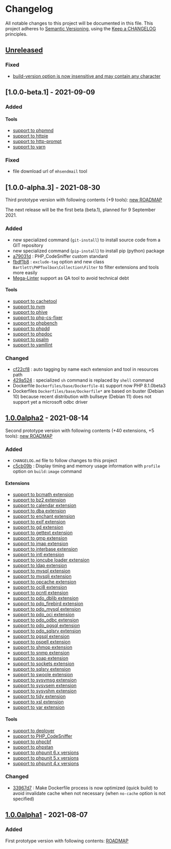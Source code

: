 <!-- markdownlint-disable MD013 MD024 -->
# Changelog

All notable changes to this project will be documented in this file.
This project adheres to [Semantic Versioning](http://semver.org/),
using the [Keep a CHANGELOG](http://keepachangelog.com) principles.

## [Unreleased]

### Fixed

- [build-version option is now insensitive and may contain any character](https://github.com/llaville/docker-php-toolbox/commit/544a7998ca3db6cc9ff6f7167c6d8fb894de2108)

## [1.0.0-beta.1] - 2021-09-09

### Added

#### Tools

- [support to phpmnd](https://github.com/llaville/docker-php-toolbox/commit/25d71938a408d9cb7291b6176e1b6278d2cf243c)
- [support to httpie](https://github.com/llaville/docker-php-toolbox/commit/5d62927793d0289ee2188535df4fd9efec28fab9)
- [support to http-prompt](https://github.com/llaville/docker-php-toolbox/commit/cd3f67b8d365d48d9bbe32456701d805fb4fe785)
- [support to yarn](https://github.com/llaville/docker-php-toolbox/commit/6b72a1841f72677b5e8b8cb848dccd3c594be833)

### Fixed

- file download url of `mhsendmail` tool

## [1.0.0-alpha.3] - 2021-08-30

Third prototype version with following contents (+9 tools):
[new ROADMAP](https://github.com/llaville/docker-php-toolbox/blob/c4707a0ec259b856445c89fb5404efb16275a624/ROADMAP.md)

The next release will be the first beta (beta.1), planned for 9 September 2021.

### Added

- new specialized command (`git-install`) to install source code from a GIT repository
- new specialized command (`pip-install`) to install pip (python) package
- [a79031d](https://github.com/llaville/docker-php-toolbox/commit/a79031d99ba29987335e7aa528a994bae92f06c6)
: PHP_CodeSniffer custom standard
- [fbdf1b8](https://github.com/llaville/docker-php-toolbox/commit/fbdf1b8131c794423b3166d1bbbc48f3c2dd1025)
: `exclude-tag` option and new class `Bartlett\PHPToolbox\Collection\Filter` to filter extensions and tools more easily
- [Mega-Linter](https://github.com/nvuillam/mega-linter) support as QA tool to avoid technical debt

#### Tools

- [support to cachetool](https://github.com/llaville/docker-php-toolbox/commit/0e610c0565dc68838522bdd05222f8135e1d8d12)
- [support to nvm](https://github.com/llaville/docker-php-toolbox/commit/c4707a0ec259b856445c89fb5404efb16275a624)
- [support to phive](https://github.com/llaville/docker-php-toolbox/commit/a659bedb11b119096d22b7ca5d8278b78c56257b)
- [support to php-cs-fixer](https://github.com/llaville/docker-php-toolbox/commit/bf1f35529f0cf8490864e421ea805e9371d9d7cb)
- [support to phpbench](https://github.com/llaville/docker-php-toolbox/commit/bc9497f8bcf08bb402c391c6f9dcf9e61c9185f3)
- [support to phpdd](https://github.com/llaville/docker-php-toolbox/commit/916f0df46a6d6c893b08b29682e9cfabe916095c)
- [support to phpdoc](https://github.com/llaville/docker-php-toolbox/commit/9bfa83d472182c83b3f54d6eeda03bd169a235f5)
- [support to psalm](https://github.com/llaville/docker-php-toolbox/commit/6476c7d863ae59aedd743a15aa16305c754eb074)
- [support to yamllint](https://github.com/llaville/docker-php-toolbox/commit/320aec8ea05bf79e7aaf9ee6d77a513266ec4dbf)

### Changed

- [cf22cf8](https://github.com/llaville/docker-php-toolbox/commit/cf22cf805c953b626e685cd65d26af3f3df50d33) : auto tagging by name each extension and tool in resources path
- [429a524](https://github.com/llaville/docker-php-toolbox/commit/429a524a80b6f6b9197cdad51df84ba9abfac5a0) : specialized `sh` command is replaced by `shell` command
- Dockerfile `Dockerfiles/base/Dockerfile-81` support now PHP 8.1.0beta3
- Dockerfiles `Dockerfiles/base/Dockerfile*` are based on buster (Debian 10)
because recent distribution with bullseye (Debian 11) does not support yet a microsoft odbc driver

## [1.0.0alpha2] - 2021-08-14

Second prototype version with following contents (+40 extensions, +5 tools):
[new ROADMAP](https://github.com/llaville/docker-php-toolbox/blob/3d4408aab3ff0af7e6f9b9d0fce7b1261d5ae103/ROADMAP.md)

### Added

- `CHANGELOG.md` file to follow changes to this project
- [c5cb09b](https://github.com/llaville/docker-php-toolbox/commit/c5cb09b87455c0c36644fa11afd2703375d1f2d6)
: Display timing and memory usage information with `profile` option on `build:image` command

#### Extensions

- [support to bcmath extension](https://github.com/llaville/docker-php-toolbox/commit/c814392e5705b1752bd4de0ee144ed30948a3942)
- [support to bz2 extension](https://github.com/llaville/docker-php-toolbox/commit/0c39ea2c42145769f8c98530306424827fcae963)
- [support to calendar extension](https://github.com/llaville/docker-php-toolbox/commit/0dda6731d51bdee701abdc1cb1c728a500475797)
- [support to dba extension](https://github.com/llaville/docker-php-toolbox/commit/3ca4ff3fcdd7e530683f99e0ea70abdbf6377454)
- [support to enchant extension](https://github.com/llaville/docker-php-toolbox/commit/08cc72fb842793545b361393b790fc807ef4a7f1)
- [support to exif extension](https://github.com/llaville/docker-php-toolbox/commit/feb2f56f14ef92ab80df98ac1a1672b9903b9886)
- [support to gd extension](https://github.com/llaville/docker-php-toolbox/commit/ccdb47f2bc93894533ed19568766fd5d8297d73f)
- [support to gettext extension](https://github.com/llaville/docker-php-toolbox/commit/15681c13f8ec7624d7eae2e1034f1fac48bd3271)
- [support to gmp extension](https://github.com/llaville/docker-php-toolbox/commit/5bcabe41013aa521e977cadb7d7ca0017c2357bd)
- [support to imap extension](https://github.com/llaville/docker-php-toolbox/commit/11af2ddfa32428cb802a18456aed989d02913977)
- [support to interbase extension](https://github.com/llaville/docker-php-toolbox/commit/d069ee6ec39b79c1f55802f32d10657d61c6a549)
- [support to intl extension](https://github.com/llaville/docker-php-toolbox/commit/a28bdcc433721644e03ccc3e2539084a8387be44)
- [support to ioncube loader extension](https://github.com/llaville/docker-php-toolbox/commit/3cce17a027e756eff2f8112d2c62405e93a13a46)
- [support to ldap extension](https://github.com/llaville/docker-php-toolbox/commit/a7e29aea923f1d10997dda9a35af9c1df47e1beb)
- [support to mysql extension](https://github.com/llaville/docker-php-toolbox/commit/dd62b7b4bad860485f948f50e0191c983f900dcb)
- [support to mysqli extension](https://github.com/llaville/docker-php-toolbox/commit/6b0951838825a4f9aaf96c47e0e907a88f2d0957)
- [support to opcache extension](https://github.com/llaville/docker-php-toolbox/commit/fe201b07e0d5e0a3a7dfa00795ed8e2ccc831e14)
- [support to oci8 extension](https://github.com/llaville/docker-php-toolbox/commit/b0cb3b589ec018c5e5aee29dc79ea2dd27fbd495)
- [support to pcntl extension](https://github.com/llaville/docker-php-toolbox/commit/749dc055c6a12c25924f70f1f24d9bbea6a2e58d)
- [support to pdo_dblib extension](https://github.com/llaville/docker-php-toolbox/commit/c94d04dd07f6d040ab42ced9a79d605f084391b1)
- [support to pdo_firebird extension](https://github.com/llaville/docker-php-toolbox/commit/89798a4096a8d3fe3b14142af93710232dbdc855)
- [support to pdo_mysql extension](https://github.com/llaville/docker-php-toolbox/commit/2ade6d6967ee730d66216376bd17a4a542c3345f)
- [support to pdo_oci extension](https://github.com/llaville/docker-php-toolbox/commit/8c9c7041fa4c9f2424ddc6a751321b80f00cb0ee)
- [support to pdo_odbc extension](https://github.com/llaville/docker-php-toolbox/commit/6eb20ce38b9b0517b14e7b354d187d9a72973a62)
- [support to pdo_pgsql extension](https://github.com/llaville/docker-php-toolbox/commit/4186c068f38b944d987e28e5c47172b08acc0f9f)
- [support to pdo_sqlsrv extension](https://github.com/llaville/docker-php-toolbox/commit/2b8c260577cd2b8cb039039610e3e0a1bcaad688)
- [support to pgsql extension](https://github.com/llaville/docker-php-toolbox/commit/37c4322af7b616f5c57989967df97fb3db78af7a)
- [support to pspell extension](https://github.com/llaville/docker-php-toolbox/commit/7647a0c51a6b6a0f6d893ee964a67a2688f14e28)
- [support to shmop extension](https://github.com/llaville/docker-php-toolbox/commit/4fd57819890bdff8176d2cdc5a2aef25114cbe67)
- [support to snmp extension](https://github.com/llaville/docker-php-toolbox/commit/89337e5003daba0a764f9dc7005170d7c4d82881)
- [support to soap extension](https://github.com/llaville/docker-php-toolbox/commit/23ca24007d3d400c6393a55b563b458c4400f34f)
- [support to sockets extension](https://github.com/llaville/docker-php-toolbox/commit/646f6679ed10540cc17be3536ce27d17f14db3fd)
- [support to sqlsrv extension](https://github.com/llaville/docker-php-toolbox/commit/21493a320c2ee8babe45b5ea8158ff81980eb2e3)
- [support to swoole extension](https://github.com/llaville/docker-php-toolbox/commit/01bff22e85001f6a4db6b03ec63bddfe3e4a7a50)
- [support to sysvmsg extension](https://github.com/llaville/docker-php-toolbox/commit/f132a7d878393c6518885600c3d007ba941cece8)
- [support to sysvsem extension](https://github.com/llaville/docker-php-toolbox/commit/7a0b9c5f843e87e821c74d901f91f9e3fcfa7567)
- [support to sysvshm extension](https://github.com/llaville/docker-php-toolbox/commit/941512599af71b58ed94a72f67ba32d82333174b)
- [support to tidy extension](https://github.com/llaville/docker-php-toolbox/commit/4cb31324cb640b8d3900525790dabfc9125cf0fa)
- [support to xsl extension](https://github.com/llaville/docker-php-toolbox/commit/c2aa2f87b7016300ae98486dc7b0c64abd6d0a9f)
- [support to yar extension](https://github.com/llaville/docker-php-toolbox/commit/c9a2220f9cb7fcad5e4c5fecd8aaaa8d2f14a66c)

#### Tools

- [support to deployer](https://github.com/llaville/docker-php-toolbox/commit/83e2e8810766d7b0822057906350d38f83b5f165)
- [support to PHP_CodeSniffer](https://github.com/llaville/docker-php-toolbox/commit/53e532e1f1d89cc42380662e5d131e0a1d5ebd85)
- [support to phpcbf](https://github.com/llaville/docker-php-toolbox/commit/5ce65db98e97e1b327ea070e019941cb19373f7d)
- [support to phpstan](https://github.com/llaville/docker-php-toolbox/commit/0bb7ac4f8e8112372d94bebdf474777e54e0063a)
- [support to phpunit 6.x versions](https://github.com/llaville/docker-php-toolbox/commit/5b1c19fd4d1bfbca680872dc9ccb7b2bf5a701f6)
- [support to phpunit 5.x versions](https://github.com/llaville/docker-php-toolbox/commit/295691407291e9567a7bdeea0e80fc0ce0fcfb7a)
- [support to phpunit 4.x versions](https://github.com/llaville/docker-php-toolbox/commit/5593304209bf493e16b5edea7e0067f5eebd6780)

### Changed

- [33967d7](https://github.com/llaville/docker-php-toolbox/commit/33967d777f0cabe9ea4859f17528d07ca411f253)
: Make Dockerfile process is now optimized (quick build) to avoid invalidate cache when not necessary (when `no-cache` option is not specified)

## [1.0.0alpha1] - 2021-08-07

### Added

First prototype version with following contents:
[ROADMAP](https://github.com/llaville/docker-php-toolbox/blob/e3159c67983107b525270f4770ef8483dd065312/ROADMAP.md)

[unreleased]: https://github.com/llaville/docker-php-toolbox/compare/1.0.0alpha2...HEAD
[1.0.0alpha2]: https://github.com/llaville/docker-php-toolbox/compare/1.0.0alpha1...1.0.0alpha2
[1.0.0alpha1]: https://github.com/llaville/docker-php-toolbox/releases/tag/1.0.0alpha1
